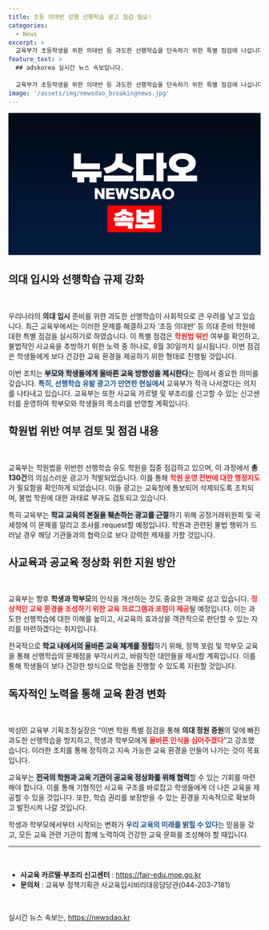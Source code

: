 ```yaml
---
title: 초등 의대반 성행 선행학습 광고 점검 필요!
categories:
  - News
excerpt: >
  교육부가 초등학생을 위한 의대반 등 과도한 선행학습을 단속하기 위한 특별 점검에 나섭니다. 학원법 위반 여부 점검과 사교육 신고센터 운영으로 사교육 폐해를 막고 건전한 교육 환경을 조성할 방침입니다.
feature_text: >
  ## adskorea 실시간 뉴스 속보입니다.

  교육부가 초등학생을 위한 의대반 등 과도한 선행학습을 단속하기 위한 특별 점검에 나섭니다. 학원법 위반 여부 점검과 사교육 신고센터 운영으로 사교육 폐해를 막고 건전한 교육 환경을 조성할 방침입니다.
image: '/assets/img/newsdao_breakingnews.jpg'
---
```


<p><img src="/assets/img/newsdao_breakingnews.jpg" alt="adskorea 속보" /></p>

<h2 data-ke-size="size26">의대 입시와 선행학습 규제 강화</h2>

<p data-ke-size="size16">&nbsp;</p>

<p data-ke-size="size16">우리나라의 <b>의대 입시</b> 준비를 위한 과도한 선행학습이 사회적으로 큰 우려를 낳고 있습니다. 최근 교육부에서는 이러한 문제를 해결하고자 ‘초등 의대반’ 등 의대 준비 학원에 대한 특별 점검을 실시하기로 하였습니다. 이 특별 점검은 <b><span style="color: #ee2323;">학원법 위반</span></b> 여부를 확인하고, 불법적인 사교육을 추방하기 위한 노력 중 하나로, 8월 30일까지 실시됩니다. 이번 점검은 학생들에게 보다 건강한 교육 환경을 제공하기 위한 형태로 진행될 것입니다.</p>

<p data-ke-size="size16">이번 조치는 <b><span style="background-color: #21538527;">부모와 학생들에게 올바른 교육 방향성을 제시한다</span></b>는 점에서 중요한 의미를 갖습니다. <b><span style="color: #1a5490;">특히, 선행학습 유발 광고가 만연한 현실에서</span></b> 교육부가 적극 나서겠다는 의지를 나타내고 있습니다. 교육부는 또한 사교육 카르텔 및 부조리를 신고할 수 있는 신고센터를 운영하여 학부모와 학생들의 목소리를 반영할 계획입니다.</p>

<h2 data-ke-size="size26">학원법 위반 여부 검토 및 점검 내용</h2>

<p data-ke-size="size16">&nbsp;</p>

<p data-ke-size="size16">교육부는 학원법을 위반한 선행학습 유도 학원을 집중 점검하고 있으며, 이 과정에서 <b>총 130건</b>의 의심스러운 광고가 적발되었습니다. 이를 통해 <b><span style="color: #ee2323;">학원 운영 전반에 대한 행정지도</span></b>가 필요함을 확인하게 되었습니다. 이들 광고는 교육청에 통보되어 삭제되도록 조치되며, 불법 학원에 대한 과태료 부과도 검토되고 있습니다.</p>

<p data-ke-size="size16">특히 교육부는 <b><span style="background-color: #21538527;">학교 교육의 본질을 훼손하는 광고를 근절</span></b>하기 위해 공정거래위원회 및 국세청에 이 문제를 알리고 조사를.request할 예정입니다. 학원과 관련된 불법 행위가 드러날 경우 해당 기관들과의 협력으로 보다 강력한 제재를 가할 것입니다.</p>

<h2 data-ke-size="size26">사교육과 공교육 정상화 위한 지원 방안</h2>

<p data-ke-size="size16">&nbsp;</p>

<p data-ke-size="size16">교육부는 향후 <b>학생과 학부모</b>의 인식을 개선하는 것도 중요한 과제로 삼고 있습니다. <b><span style="color: #ee2323;">정상적인 교육 환경을 조성하기 위한 교육 프로그램과 포럼이 제공</span></b>될 예정입니다. 이는 과도한 선행학습에 대한 이해를 높이고, 사교육의 효과성을 객관적으로 판단할 수 있는 자리를 마련하겠다는 취지입니다.</p>

<p data-ke-size="size16">전국적으로 <b><span style="background-color: #21538527;">학교 내에서의 올바른 교육 체계를 정립</span></b>하기 위해, 정책 포럼 및 학부모 교육을 통해 선행학습의 문제점을 부각시키고, 바람직한 대안들을 제시할 계획입니다. 이를 통해 학생들이 보다 건강한 방식으로 학업을 진행할 수 있도록 지원할 것입니다.</p>

<h2 data-ke-size="size26">독자적인 노력을 통해 교육 환경 변화</h2>

<p data-ke-size="size16">&nbsp;</p>

<p data-ke-size="size16">박성민 교육부 기획조정실장은 “이번 학원 특별 점검을 통해 <b>의대 정원 증원</b>의 덫에 빠진 과도한 선행학습을 방지하고, 학생과 학부모에게 <b><span style="color: #ee2323;">올바른 인식을 심어주겠다</span></b>”고 강조했습니다. 이러한 조치를 통해 정직하고 지속 가능한 교육 환경을 만들어 나가는 것이 목표입니다.</p>

<p data-ke-size="size16">교육부는 <b><span style="background-color: #21538527;">전국의 학원과 교육 기관이 공교육 정상화를 위해 협력</span></b>할 수 있는 기회를 마련해야 합니다. 이를 통해 기형적인 사교육 구조를 바로잡고 학생들에게 더 나은 교육을 제공할 수 있을 것입니다. 또한, 학습 권리를 보장받을 수 있는 환경을 지속적으로 확보하고 발전시켜 나갈 것입니다.</p>

<p data-ke-size="size16">학생과 학부모에서부터 시작되는 변화가 <b><span style="color: #1a5490;">우리 교육의 미래를 밝힐 수 있다</span></b>는 믿음을 갖고, 모든 교육 관련 기관이 함께 노력하여 건강한 교육 문화를 조성해야 할 때입니다.</p>

<hr>

<p data-ke-size="size16">&nbsp;</p>

<ul>
<li><b>사교육 카르텔·부조리 신고센터</b> : <a href="https://fair-edu.moe.go.kr">https://fair-edu.moe.go.kr</a></li>
<li><b>문의처</b> : 교육부 정책기획관 사교육입시비리대응담당관(044-203-7181)</li>
</ul>

<p data-ke-size="size16">&nbsp;</p>
실시간 뉴스 속보는, <a href="https://newsdao.kr" rel="dofollow">https://newsdao.kr</a>


